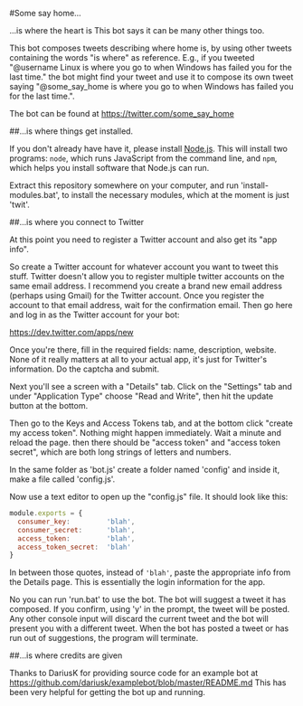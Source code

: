 #Some say home...

...is where the heart is
This bot says it can be many other things too.

This bot composes tweets describing where home is, by using other tweets containing the words "is where" as reference.
E.g., if you tweeted "@username Linux is where you go to when Windows has failed you for the last time." the bot might find your tweet and use it to compose its own tweet saying "@some_say_home is where you go to when Windows has failed you for the last time.".

The bot can be found at https://twitter.com/some_say_home

##...is where things get installed.

If you don't already have have it, please install [Node.js](http://nodejs.org/). This will install two programs: `node`, which runs JavaScript from the command line, and `npm`, which helps you install software that Node.js can run.

Extract this repository somewhere on your computer, and run 'install-modules.bat', to install the necessary modules, which at the moment is just 'twit'.

##...is where you connect to Twitter

At this point you need to register a Twitter account and also get its "app info".

So create a Twitter account for whatever account you want to tweet this stuff. Twitter doesn't allow you to register multiple twitter accounts on the same email address. I recommend you create a brand new email address (perhaps using Gmail) for the Twitter account. Once you register the account to that email address, wait for the confirmation email. Then go here and log in as the Twitter account for your bot:

https://dev.twitter.com/apps/new

Once you're there, fill in the required fields: name, description, website. None of it really matters at all to your actual app, it's just for Twitter's information. Do the captcha and submit.

Next you'll see a screen with a "Details" tab. Click on the "Settings" tab and under "Application Type" choose "Read and Write", then hit the update button at the bottom.

Then go to the Keys and Access Tokens tab, and at the bottom click "create my access token". Nothing might happen immediately. Wait a minute and reload the page. then there should be "access token" and "access token secret", which are both long strings of letters and numbers.

In the same folder as 'bot.js' create a folder named 'config' and inside it, make a file called 'config.js'.

Now use a text editor to open up the "config.js" file. It should look like this:

```javascript
module.exports = {
  consumer_key:         'blah',
  consumer_secret:      'blah',
  access_token:         'blah',
  access_token_secret:  'blah'
}
```

In between those quotes, instead of `'blah'`, paste the appropriate info from the Details page. This is essentially the login information for the app.

No you can run 'run.bat' to use the bot. The bot will suggest a tweet it has composed. If you confirm, using 'y' in the prompt, the tweet will be posted. Any other console input will discard the current tweet and the bot will present you with a different tweet. When the bot has posted a tweet or has run out of suggestions, the program will terminate.

##...is where credits are given

Thanks to DariusK for providing source code for an example bot at https://github.com/dariusk/examplebot/blob/master/README.md
This has been very helpful for getting the bot up and running.

